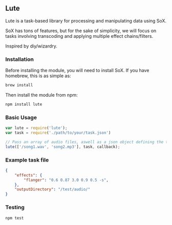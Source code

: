 ## Lute

Lute is a task-based library for processing and manipulating data using SoX.

SoX has tons of features, but for the sake of simplicity, we will focus on tasks involving
transcoding and applying multiple effect chains/filters.

Inspired by diy/wizardry.

### Installation

Before installing the module, you will need to install SoX. If you have homebrew, this is as simple as:
```bash
brew install
```

Then install the module from npm:

```bash
npm install lute
```

### Basic Usage
```javascript
var lute = require('lute');
var task = require('./path/to/your/task.json')

// Pass an array of audio files, aswell as a json object defining the tasks to execute on these files
lute(['/song1.wav', 'song2.mp3'], task, callback);
```

### Example task file
```json
{
    "effects": {
        "flanger": "0.6 0.87 3.0 0.9 0.5 -s",
    },
    "outputDirectory": "/test/audio/"
}
```

### Testing
```bash
npm test
```
